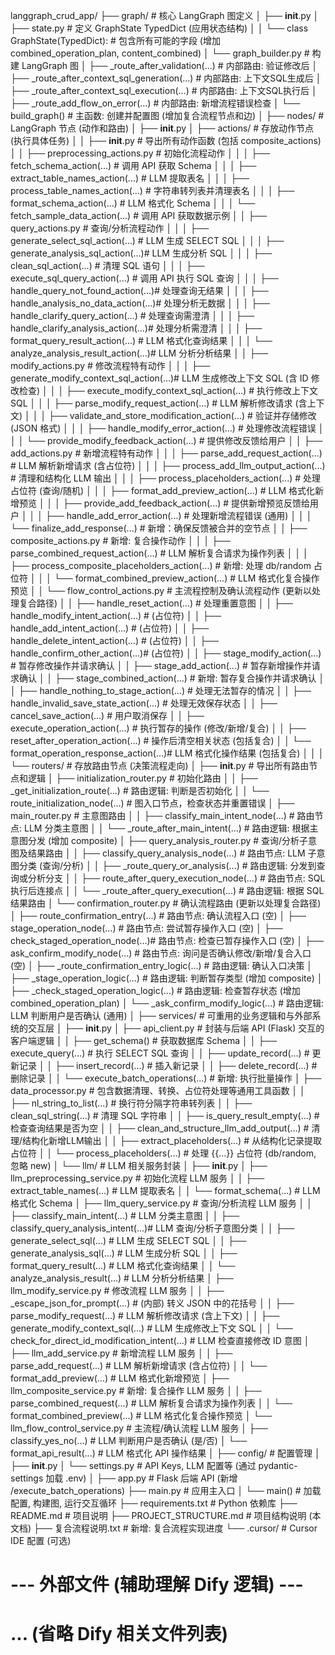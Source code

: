 langgraph_crud_app/
├── graph/                  # 核心 LangGraph 图定义
│   ├── __init__.py
│   ├── state.py            # 定义 GraphState TypedDict (应用状态结构)
│   │   └── class GraphState(TypedDict): # 包含所有可能的字段 (增加 combined_operation_plan, content_combined)
│   └── graph_builder.py    # 构建 LangGraph 图
│       ├── _route_after_validation(...)      # 内部路由: 验证修改后
│       ├── _route_after_context_sql_generation(...) # 内部路由: 上下文SQL生成后
│       ├── _route_after_context_sql_execution(...) # 内部路由: 上下文SQL执行后
│       ├── _route_add_flow_on_error(...)     # 内部路由: 新增流程错误检查
│       └── build_graph()                   # 主函数: 创建并配置图 (增加复合流程节点和边)
│
├── nodes/                  # LangGraph 节点 (动作和路由)
│   ├── __init__.py
│   ├── actions/            # 存放动作节点 (执行具体任务)
│   │   ├── __init__.py     # 导出所有动作函数 (包括 composite_actions)
│   │   ├── preprocessing_actions.py # 初始化流程动作
│   │   │   ├── fetch_schema_action(...)        # 调用 API 获取 Schema
│   │   │   ├── extract_table_names_action(...) # LLM 提取表名
│   │   │   ├── process_table_names_action(...) # 字符串转列表并清理表名
│   │   │   ├── format_schema_action(...)       # LLM 格式化 Schema
│   │   │   └── fetch_sample_data_action(...)   # 调用 API 获取数据示例
│   │   ├── query_actions.py      # 查询/分析流程动作
│   │   │   ├── generate_select_sql_action(...) # LLM 生成 SELECT SQL
│   │   │   ├── generate_analysis_sql_action(...)# LLM 生成分析 SQL
│   │   │   ├── clean_sql_action(...)           # 清理 SQL 语句
│   │   │   ├── execute_sql_query_action(...)   # 调用 API 执行 SQL 查询
│   │   │   ├── handle_query_not_found_action(...)# 处理查询无结果
│   │   │   ├── handle_analysis_no_data_action(...)# 处理分析无数据
│   │   │   ├── handle_clarify_query_action(...) # 处理查询需澄清
│   │   │   ├── handle_clarify_analysis_action(...)# 处理分析需澄清
│   │   │   ├── format_query_result_action(...) # LLM 格式化查询结果
│   │   │   └── analyze_analysis_result_action(...)# LLM 分析分析结果
│   │   ├── modify_actions.py     # 修改流程特有动作
│   │   │   ├── generate_modify_context_sql_action(...)# LLM 生成修改上下文 SQL (含 ID 修改检查)
│   │   │   ├── execute_modify_context_sql_action(...) # 执行修改上下文 SQL
│   │   │   ├── parse_modify_request_action(...)     # LLM 解析修改请求 (含上下文)
│   │   │   ├── validate_and_store_modification_action(...) # 验证并存储修改 (JSON 格式)
│   │   │   ├── handle_modify_error_action(...)      # 处理修改流程错误
│   │   │   └── provide_modify_feedback_action(...)  # 提供修改反馈给用户
│   │   ├── add_actions.py        # 新增流程特有动作
│   │   │   ├── parse_add_request_action(...)     # LLM 解析新增请求 (含占位符)
│   │   │   ├── process_add_llm_output_action(...) # 清理和结构化 LLM 输出
│   │   │   ├── process_placeholders_action(...)  # 处理占位符 (查询/随机)
│   │   │   ├── format_add_preview_action(...)    # LLM 格式化新增预览
│   │   │   ├── provide_add_feedback_action(...)  # 提供新增预览反馈给用户
│   │   │   ├── handle_add_error_action(...)      # 处理新增流程错误 (通用)
│   │   │   └── finalize_add_response(...)    # 新增：确保反馈被合并的空节点
│   │   ├── composite_actions.py # 新增: 复合操作动作
│   │   │   ├── parse_combined_request_action(...) # LLM 解析复合请求为操作列表
│   │   │   ├── process_composite_placeholders_action(...) # 新增: 处理 db/random 占位符
│   │   │   └── format_combined_preview_action(...)  # LLM 格式化复合操作预览
│   │   └── flow_control_actions.py # 主流程控制及确认流程动作 (更新以处理复合路径)
│   │       ├── handle_reset_action(...)          # 处理重置意图
│   │       ├── handle_modify_intent_action(...)  # (占位符)
│   │       ├── handle_add_intent_action(...)     # (占位符)
│   │       ├── handle_delete_intent_action(...)  # (占位符)
│   │       ├── handle_confirm_other_action(...)# (占位符)
│   │       ├── stage_modify_action(...)          # 暂存修改操作并请求确认
│   │       ├── stage_add_action(...)             # 暂存新增操作并请求确认
│   │       ├── stage_combined_action(...)        # 新增: 暂存复合操作并请求确认
│   │       ├── handle_nothing_to_stage_action(...) # 处理无法暂存的情况
│   │       ├── handle_invalid_save_state_action(...) # 处理无效保存状态
│   │       ├── cancel_save_action(...)           # 用户取消保存
│   │       ├── execute_operation_action(...)     # 执行暂存的操作 (修改/新增/复合)
│   │       ├── reset_after_operation_action(...) # 操作后清空相关状态 (包括复合)
│   │       └── format_operation_response_action(...)# LLM 格式化操作结果 (包括复合)
│   │
│   └── routers/            # 存放路由节点 (决策流程走向)
│       ├── __init__.py     # 导出所有路由节点和逻辑
│       ├── initialization_router.py # 初始化路由
│       │   ├── _get_initialization_route(...)    # 路由逻辑: 判断是否初始化
│       │   └── route_initialization_node(...)    # 图入口节点，检查状态并重置错误
│       ├── main_router.py          # 主意图路由
│       │   ├── classify_main_intent_node(...)  # 路由节点: LLM 分类主意图
│       │   └── _route_after_main_intent(...)   # 路由逻辑: 根据主意图分发 (增加 composite)
│       ├── query_analysis_router.py # 查询/分析子意图及结果路由
│       │   ├── classify_query_analysis_node(...) # 路由节点: LLM 子意图分类 (查询/分析)
│       │   ├── _route_query_or_analysis(...)     # 路由逻辑: 分发到查询或分析分支
│       │   ├── route_after_query_execution_node(...) # 路由节点: SQL 执行后连接点
│       │   └── _route_after_query_execution(...) # 路由逻辑: 根据 SQL 结果路由
│       └── confirmation_router.py  # 确认流程路由 (更新以处理复合路径)
│           ├── route_confirmation_entry(...)     # 路由节点: 确认流程入口 (空)
│           ├── stage_operation_node(...)       # 路由节点: 尝试暂存操作入口 (空)
│           ├── check_staged_operation_node(...)# 路由节点: 检查已暂存操作入口 (空)
│           ├── ask_confirm_modify_node(...)    # 路由节点: 询问是否确认修改/新增/复合入口 (空)
│           ├── _route_confirmation_entry_logic(...) # 路由逻辑: 确认入口决策
│           ├── _stage_operation_logic(...)       # 路由逻辑: 判断暂存类型 (增加 composite)
│           ├── _check_staged_operation_logic(...) # 路由逻辑: 检查暂存状态 (增加 combined_operation_plan)
│           └── _ask_confirm_modify_logic(...)    # 路由逻辑: LLM 判断用户是否确认 (通用)
│
├── services/               # 可重用的业务逻辑和与外部系统的交互层
│   ├── __init__.py
│   ├── api_client.py       # 封装与后端 API (Flask) 交互的客户端逻辑
│   │   ├── get_schema()                  # 获取数据库 Schema
│   │   ├── execute_query(...)            # 执行 SELECT SQL 查询
│   │   ├── update_record(...)            # 更新记录
│   │   ├── insert_record(...)            # 插入新记录
│   │   ├── delete_record(...)            # 删除记录
│   │   └── execute_batch_operations(...) # 新增: 执行批量操作
│   ├── data_processor.py   # 包含数据清理、转换、占位符处理等通用工具函数
│   │   ├── nl_string_to_list(...)        # 换行符分隔字符串转列表
│   │   ├── clean_sql_string(...)         # 清理 SQL 字符串
│   │   ├── is_query_result_empty(...)    # 检查查询结果是否为空
│   │   ├── clean_and_structure_llm_add_output(...) # 清理/结构化新增LLM输出
│   │   ├── extract_placeholders(...)     # 从结构化记录提取占位符
│   │   └── process_placeholders(...)     # 处理 {{...}} 占位符 (db/random, 忽略 new)
│   └── llm/                # LLM 相关服务封装
│       ├── __init__.py
│       ├── llm_preprocessing_service.py # 初始化流程 LLM 服务
│       │   ├── extract_table_names(...)      # LLM 提取表名
│       │   └── format_schema(...)            # LLM 格式化 Schema
│       ├── llm_query_service.py      # 查询/分析流程 LLM 服务
│       │   ├── classify_main_intent(...)     # LLM 分类主意图
│       │   ├── classify_query_analysis_intent(...)# LLM 查询/分析子意图分类
│       │   ├── generate_select_sql(...)      # LLM 生成 SELECT SQL
│       │   ├── generate_analysis_sql(...)    # LLM 生成分析 SQL
│       │   ├── format_query_result(...)      # LLM 格式化查询结果
│       │   └── analyze_analysis_result(...)  # LLM 分析分析结果
│       ├── llm_modify_service.py     # 修改流程 LLM 服务
│       │   ├── _escape_json_for_prompt(...)  # (内部) 转义 JSON 中的花括号
│       │   ├── parse_modify_request(...)     # LLM 解析修改请求 (含上下文)
│       │   ├── generate_modify_context_sql(...) # LLM 生成修改上下文 SQL
│       │   └── check_for_direct_id_modification_intent(...) # LLM 检查直接修改 ID 意图
│       ├── llm_add_service.py        # 新增流程 LLM 服务
│       │   ├── parse_add_request(...)        # LLM 解析新增请求 (含占位符)
│       │   └── format_add_preview(...)       # LLM 格式化新增预览
│       ├── llm_composite_service.py # 新增: 复合操作 LLM 服务
│       │   ├── parse_combined_request(...)     # LLM 解析复合请求为操作列表
│       │   └── format_combined_preview(...)    # LLM 格式化复合操作预览
│       └── llm_flow_control_service.py # 主流程/确认流程 LLM 服务
│           ├── classify_yes_no(...)          # LLM 判断用户是否确认 (是/否)
│           └── format_api_result(...)      # LLM 格式化 API 操作结果
│
├── config/                 # 配置管理
│   ├── __init__.py
│   └── settings.py         # API Keys, LLM 配置等 (通过 pydantic-settings 加载 .env)
│
├── app.py                  # Flask 后端 API (新增 /execute_batch_operations)
├── main.py                 # 应用主入口
│   └── main()              # 加载配置, 构建图, 运行交互循环
├── requirements.txt        # Python 依赖库
├── README.md               # 项目说明
├── PROJECT_STRUCTURE.md    # 项目结构说明 (本文档)
├── 复合流程说明.txt        # 新增: 复合流程实现进度
└── .cursor/                # Cursor IDE 配置 (可选)

# --- 外部文件 (辅助理解 Dify 逻辑) ---
# ... (省略 Dify 相关文件列表)
